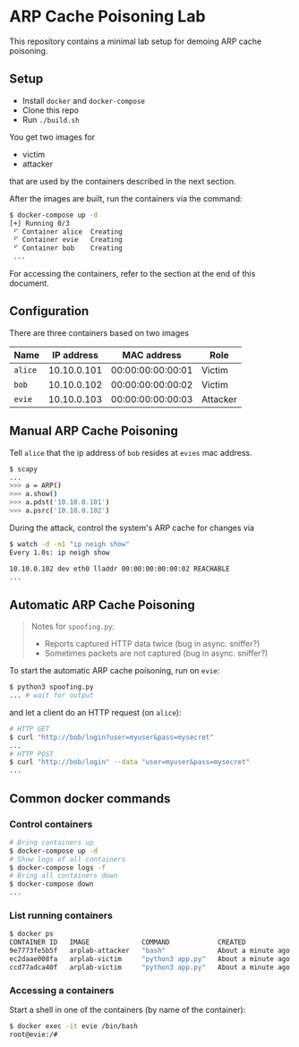# ARP Cache Poisoning Lab

This repository contains a minimal lab setup for demoing ARP cache poisoning.

## Setup

- Install `docker` and `docker-compose`
- Clone this repo
- Run `./build.sh`

You get two images for

- victim
- attacker

that are used by the containers described in the next section.

After the images are built, run the containers via the command:

```bash
$ docker-compose up -d
[+] Running 0/3
 ⠋ Container alice  Creating
 ⠋ Container evie   Creating
 ⠋ Container bob    Creating
 ...
```

For accessing the containers, refer to the section at the end of this document.

## Configuration

There are three containers based on two images

| Name    | IP address  | MAC address       | Role     |
| ------- | ----------- | ----------------- | -------- |
| `alice` | 10.10.0.101 | 00:00:00:00:00:01 | Victim   |
| `bob`   | 10.10.0.102 | 00:00:00:00:00:02 | Victim   |
| `evie`  | 10.10.0.103 | 00:00:00:00:00:03 | Attacker |

## Manual ARP Cache Poisoning

Tell `alice` that the ip address of `bob` resides at `evies` mac address.

```bash
$ scapy
...
>>> a = ARP()
>>> a.show()
>>> a.pdst('10.10.0.101')
>>> a.psrc('10.10.0.102')
```

During the attack, control the system's ARP cache for changes via

```bash
$ watch -d -n1 "ip neigh show"
Every 1.0s: ip neigh show

10.10.0.102 dev eth0 lladdr 00:00:00:00:00:02 REACHABLE
...
```

## Automatic ARP Cache Poisoning

> Notes for `spoofing.py`:
>
> - Reports captured HTTP data twice (bug in async. sniffer?)
> - Sometimes packets are not captured (bug in async. sniffer?)

To start the automatic ARP cache poisoning, run on `evie`:

```bash
$ python3 spoofing.py
... # wait for output
```

and let a client do an HTTP request (on `alice`):

```bash
# HTTP GET
$ curl "http://bob/login?user=myuser&pass=mysecret"
...
# HTTP POST
$ curl "http://bob/login" --data "user=myuser&pass=mysecret"
...
```

## Common docker commands

### Control containers

```bash
# Bring containers up
$ docker-compose up -d
# Show logs of all containers
$ docker-compose logs -f
# Bring all containers down
$ docker-compose down
...
```

### List running containers

```bash
$ docker ps
CONTAINER ID   IMAGE             COMMAND            CREATED              STATUS              PORTS     NAMES
9e7773fe5b5f   arplab-attacker   "bash"             About a minute ago   Up About a minute             evie
ec2daae008fa   arplab-victim     "python3 app.py"   About a minute ago   Up About a minute             alice
ccd77adca40f   arplab-victim     "python3 app.py"   About a minute ago   Up About a minute             bob
```

### Accessing a containers

Start a shell in one of the containers (by name of the container):

```bash
$ docker exec -it evie /bin/bash
root@evie:/#
```

